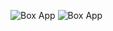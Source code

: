 ![Box App](https://github.com/Wheaties0/Box/blob/master/BoxVolume.png)
![Box App](https://github.com/Wheaties0/Box/blob/master/BoxSurfaceArea.png)
